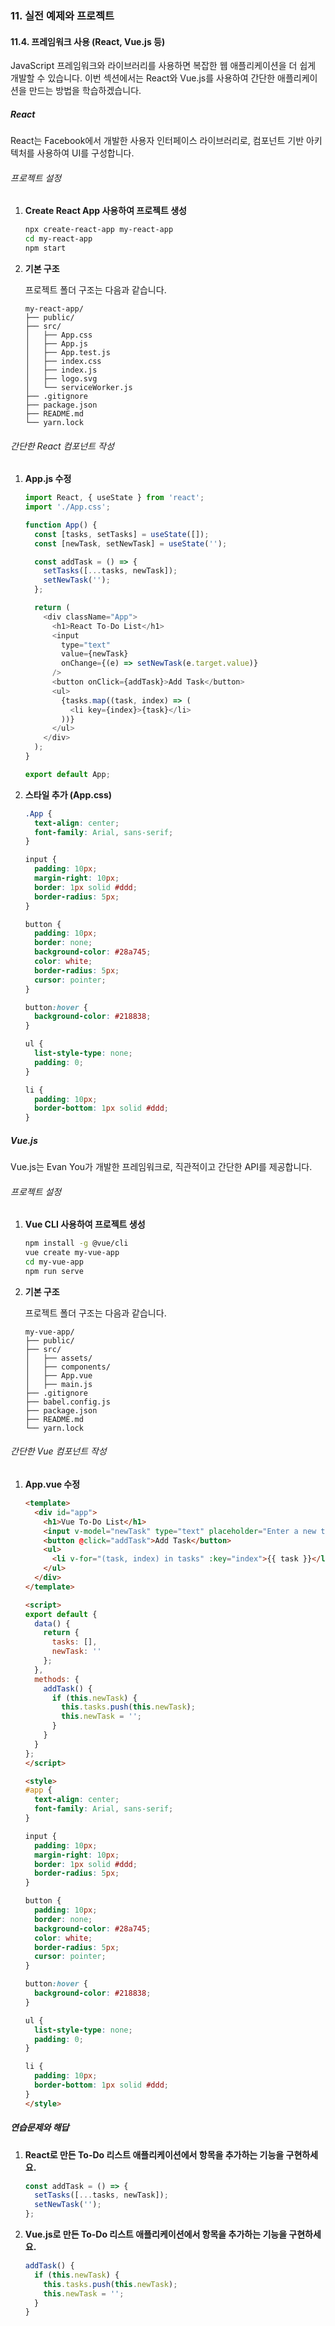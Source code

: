 ### 11. 실전 예제와 프로젝트

#### 11.4. 프레임워크 사용 (React, Vue.js 등)

JavaScript 프레임워크와 라이브러리를 사용하면 복잡한 웹 애플리케이션을 더 쉽게 개발할 수 있습니다. 이번 섹션에서는 React와 Vue.js를 사용하여 간단한 애플리케이션을 만드는 방법을 학습하겠습니다.

##### React

React는 Facebook에서 개발한 사용자 인터페이스 라이브러리로, 컴포넌트 기반 아키텍처를 사용하여 UI를 구성합니다.

###### 프로젝트 설정

1. **Create React App 사용하여 프로젝트 생성**

   ```bash
   npx create-react-app my-react-app
   cd my-react-app
   npm start
   ```

2. **기본 구조**

   프로젝트 폴더 구조는 다음과 같습니다.

   ```
   my-react-app/
   ├── public/
   ├── src/
   │   ├── App.css
   │   ├── App.js
   │   ├── App.test.js
   │   ├── index.css
   │   ├── index.js
   │   ├── logo.svg
   │   └── serviceWorker.js
   ├── .gitignore
   ├── package.json
   ├── README.md
   └── yarn.lock
   ```

###### 간단한 React 컴포넌트 작성

1. **App.js 수정**

   ```javascript
   import React, { useState } from 'react';
   import './App.css';

   function App() {
     const [tasks, setTasks] = useState([]);
     const [newTask, setNewTask] = useState('');

     const addTask = () => {
       setTasks([...tasks, newTask]);
       setNewTask('');
     };

     return (
       <div className="App">
         <h1>React To-Do List</h1>
         <input
           type="text"
           value={newTask}
           onChange={(e) => setNewTask(e.target.value)}
         />
         <button onClick={addTask}>Add Task</button>
         <ul>
           {tasks.map((task, index) => (
             <li key={index}>{task}</li>
           ))}
         </ul>
       </div>
     );
   }

   export default App;
   ```

2. **스타일 추가 (App.css)**

   ```css
   .App {
     text-align: center;
     font-family: Arial, sans-serif;
   }

   input {
     padding: 10px;
     margin-right: 10px;
     border: 1px solid #ddd;
     border-radius: 5px;
   }

   button {
     padding: 10px;
     border: none;
     background-color: #28a745;
     color: white;
     border-radius: 5px;
     cursor: pointer;
   }

   button:hover {
     background-color: #218838;
   }

   ul {
     list-style-type: none;
     padding: 0;
   }

   li {
     padding: 10px;
     border-bottom: 1px solid #ddd;
   }
   ```

##### Vue.js

Vue.js는 Evan You가 개발한 프레임워크로, 직관적이고 간단한 API를 제공합니다.

###### 프로젝트 설정

1. **Vue CLI 사용하여 프로젝트 생성**

   ```bash
   npm install -g @vue/cli
   vue create my-vue-app
   cd my-vue-app
   npm run serve
   ```

2. **기본 구조**

   프로젝트 폴더 구조는 다음과 같습니다.

   ```
   my-vue-app/
   ├── public/
   ├── src/
   │   ├── assets/
   │   ├── components/
   │   ├── App.vue
   │   ├── main.js
   ├── .gitignore
   ├── babel.config.js
   ├── package.json
   ├── README.md
   └── yarn.lock
   ```

###### 간단한 Vue 컴포넌트 작성

1. **App.vue 수정**

   ```html
   <template>
     <div id="app">
       <h1>Vue To-Do List</h1>
       <input v-model="newTask" type="text" placeholder="Enter a new task" />
       <button @click="addTask">Add Task</button>
       <ul>
         <li v-for="(task, index) in tasks" :key="index">{{ task }}</li>
       </ul>
     </div>
   </template>

   <script>
   export default {
     data() {
       return {
         tasks: [],
         newTask: ''
       };
     },
     methods: {
       addTask() {
         if (this.newTask) {
           this.tasks.push(this.newTask);
           this.newTask = '';
         }
       }
     }
   };
   </script>

   <style>
   #app {
     text-align: center;
     font-family: Arial, sans-serif;
   }

   input {
     padding: 10px;
     margin-right: 10px;
     border: 1px solid #ddd;
     border-radius: 5px;
   }

   button {
     padding: 10px;
     border: none;
     background-color: #28a745;
     color: white;
     border-radius: 5px;
     cursor: pointer;
   }

   button:hover {
     background-color: #218838;
   }

   ul {
     list-style-type: none;
     padding: 0;
   }

   li {
     padding: 10px;
     border-bottom: 1px solid #ddd;
   }
   </style>
   ```

##### 연습문제와 해답

1. **React로 만든 To-Do 리스트 애플리케이션에서 항목을 추가하는 기능을 구현하세요.**

   ```javascript
   const addTask = () => {
     setTasks([...tasks, newTask]);
     setNewTask('');
   };
   ```

2. **Vue.js로 만든 To-Do 리스트 애플리케이션에서 항목을 추가하는 기능을 구현하세요.**

   ```javascript
   addTask() {
     if (this.newTask) {
       this.tasks.push(this.newTask);
       this.newTask = '';
     }
   }
   ```
